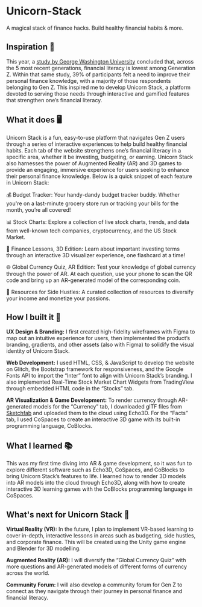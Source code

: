 # Unicorn-Stack
A magical stack of finance hacks. Build healthy financial habits &amp; more.

## Inspiration 💭
This year, a [study by George Washington University](https://phys.org/news/2021-10-gen-lowest-financial-literacy.html) concluded that, across the 5 most recent generations, financial literacy is lowest among Generation Z. Within that same study, 39% of participants felt a need to improve their personal finance knowledge, with a majority of those respondents belonging to Gen Z. This inspired me to develop Unicorn Stack, a platform devoted to serving those needs through interactive and gamified features that strengthen one’s financial literacy.

## What it does 🖥
Unicorn Stack is a fun, easy-to-use platform that navigates Gen Z users through a series of interactive experiences to help build healthy financial habits. Each tab of the website strengthens one’s financial literacy in a specific area, whether it be investing, budgeting, or earning. Unicorn Stack also harnesses the power of Augmented Reality (AR) and 3D games to provide an engaging, immersive experience for users seeking to enhance their personal finance knowledge. Below is a quick snippet of each feature in Unicorn Stack:

💰 Budget Tracker: Your handy-dandy budget tracker buddy. Whether you're on a last-minute grocery store run or tracking your bills for the month, you’re all covered!

📊 Stock Charts: Explore a collection of live stock charts, trends, and data from well-known tech companies, cryptocurrency, and the US Stock Market.

👾 Finance Lessons, 3D Edition: Learn about important investing terms through an interactive 3D visualizer experience, one flashcard at a time!

🌐 Global Currency Quiz, AR Edition: Test your knowledge of global currency through the power of AR. At each question, use your phone to scan the QR code and bring up an AR-generated model of the corresponding coin. 

💸 Resources for Side Hustles: A curated collection of resources to diversify your income and monetize your passions.

## How I built it 🔨
**UX Design & Branding:** I first created high-fidelity wireframes with Figma to map out an intuitive experience for users, then implemented the product’s branding, gradients, and other assets (also with Figma) to solidify the visual identity of Unicorn Stack.

**Web Development:** I used HTML, CSS, & JavaScript to develop the website on Glitch, the Bootstrap framework for responsiveness, and the Google Fonts API to import the “Inter” font to align with Unicorn Stack’s branding. I also implemented Real-Time Stock Market Chart Widgets from TradingView through embedded HTML code in the “Stocks” tab.

**AR Visualization & Game Development:** To render currency through AR-generated models for the “Currency” tab, I downloaded glTF files from [Sketchfab](https://docs.google.com/document/d/1n0AJEhgvZ_zwOEiEgrvSOhi9Gn1BS5ple9WzwlrSTvI/edit?usp=sharing) and uploaded them to the cloud using Echo3D. For the “Facts” tab, I used CoSpaces to create an interactive 3D game with its built-in programming language, CoBlocks.

## What I learned 📚
This was my first time diving into AR & game development, so it was fun to explore different software such as Echo3D, CoSpaces, and CoBlocks to bring Unicorn Stack’s features to life. I learned how to render 3D models into AR models into the cloud through Echo3D, along with how to create interactive 3D learning games with the CoBlocks programming language in CoSpaces.

## What's next for Unicorn Stack 🔮
**Virtual Reality (VR):** In the future, I plan to implement VR-based learning to cover in-depth, interactive lessons in areas such as budgeting, side hustles, and corporate finance. This will be created using the Unity game engine and Blender for 3D modelling. 

**Augmented Reality (AR):** I will diversify the “Global Currency Quiz” with more questions and AR-generated models of different forms of currency across the world. 

**Community Forum:** I will also develop a community forum for Gen Z to connect as they navigate through their journey in personal finance and financial literacy.
